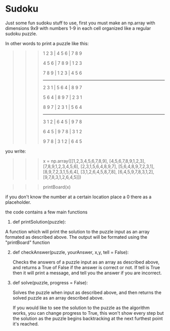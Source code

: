 # Sudoku
Just some fun sudoku stuff
to use, first you must make an np.array with dimensions 9x9 with numbers 1-9 in each cell organized like a regular sudoku puzzle.

In other words to print a puzzle like this:
>>>1 2 3 | 4 5 6 | 7 8 9
>>>
>>>4 5 6 | 7 8 9 | 1 2 3
>>>
>>>7 8 9 | 1 2 3 | 4 5 6
>>>
>>>----------------------
>>>
>>>2 3 1 | 5 6 4 | 8 9 7 
>>>
>>>5 6 4 | 8 9 7 | 2 3 1
>>>
>>>8 9 7 | 2 3 1 | 5 6 4
>>>
>>>----------------------
>>>
>>>3 1 2 | 6 4 5 | 9 7 8
>>>
>>>6 4 5 | 9 7 8 | 3 1 2
>>>
>>>9 7 8 | 3 1 2 | 6 4 5

you write:

>>>x = np.array([[1,2,3,4,5,6,7,8,9],
[4,5,6,7,8,9,1,2,3],
[7,8,9,1,2,3,4,5,6],
[2,3,1,5,6,4,8,9,7],
[5,6,4,8,9,7,2,3,1],
[8,9,7,2,3,1,5,6,4],
[3,1,2,6,4,5,8,7,8],
[6,4,5,9,7,8,3,1,2],
[9,7,8,3,1,2,6,4,5]])

>>>printBoard(x)

if you don't know the number at a certain location place a 0 there as a placeholder.

the code contains a few main functions

1) def printSolution(puzzle):

  A function which will print the solution to the puzzle input as an array formated as described above.
  The output will be formated using the "printBoard" function
  
2) def checkAnswer(puzzle, yourAnswer, x,y, tell = False):

    Checks the answers of a puzzle input as an array as described above, and returns a True of False if the answer is correct or not.
    If tell is True then it will print a message, and tell you the answer if you are incorrect.
    
 3) def solve(puzzle, progress = False):
    
    Solves the puzzle when input as described above, and then returns the solved puzzle as an array described above.
    
    If you would like to see the solution to the puzzle as the algorithm works, you can change progress to True,
    this won't show every step but the solution as the puzzle begins backtracking at the next furthest point it's
    reached.
